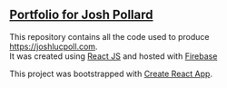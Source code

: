 ## [Portfolio for Josh Pollard](https://joshlucpoll.com)

This repository contains all the code used to produce https://joshlucpoll.com.  
It was created using [React JS](https://reactjs.org) and hosted with [Firebase](https://firebase.google.com)

This project was bootstrapped with [Create React App](https://github.com/facebook/create-react-app).
